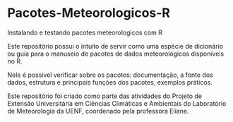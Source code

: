 # Pacotes-Meteorologicos-R
Instalando e testando pacotes meteorologicos com R

Este repositório possui o intuito de servir como uma espécie de dicionário ou guia para o manuseio de pacotes de dados meteorológicos disponíveis no R. 

Nele é possível verificar sobre os pacotes: documentação, a fonte dos dados, estrutura e principais funções dos pacotes, exemplos práticos.

Este repositório foi criado como parte das atividades do Projeto de Extensão Universitária em Ciências Climáticas e Ambientais do Laboratório de Meteorologia da UENF, coordenado pela professora Eliane.
